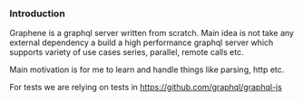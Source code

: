 ### Introduction

Graphene is a graphql server written from scratch. Main idea is not take any external dependency a build a high
performance graphql server which supports variety of use cases series, parallel, remote calls etc.

Main motivation is for me to learn and handle things like parsing, http etc.

For tests we are relying on tests in https://github.com/graphql/graphql-js